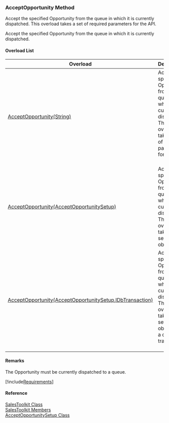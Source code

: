 ﻿### AcceptOpportunity Method

Accept the specified Opportunity from the queue in which it is currently dispatched. This overload takes a set of required parameters for the API.

Accept the specified Opportunity from the queue in which it is currently dispatched.

#### Overload List

| Overload | Description |
| --- | --- |
| [AcceptOpportunity(String)](FChoice.Toolkits.Clarify~FChoice.Toolkits.Clarify.Sales.SalesToolkit~AcceptOpportunity(String).md) | Accept the specified Opportunity from the queue in which it is currently dispatched. This overload takes a set of required parameters for the API.   |
| [AcceptOpportunity(AcceptOpportunitySetup)](FChoice.Toolkits.Clarify~FChoice.Toolkits.Clarify.Sales.SalesToolkit~AcceptOpportunity(AcceptOpportunitySetup).md) | Accept the specified Opportunity from the queue in which it is currently dispatched. This overload takes a setup object.   |
| [AcceptOpportunity(AcceptOpportunitySetup,IDbTransaction)](FChoice.Toolkits.Clarify~FChoice.Toolkits.Clarify.Sales.SalesToolkit~AcceptOpportunity(AcceptOpportunitySetup,IDbTransaction).md) | Accept the specified Opportunity from the queue in which it is currently dispatched. This overload takes a setup object and a database transaction.   |

#### Remarks

The Opportunity must be currently dispatched to a queue.

[!include[Requirements](../partials/requirements.md)]



#### Reference

[SalesToolkit Class](FChoice.Toolkits.Clarify~FChoice.Toolkits.Clarify.Sales.SalesToolkit.md)  
[SalesToolkit Members](FChoice.Toolkits.Clarify~FChoice.Toolkits.Clarify.Sales.SalesToolkit_members.md)  
[AcceptOpportunitySetup Class](FChoice.Toolkits.Clarify~FChoice.Toolkits.Clarify.Sales.AcceptOpportunitySetup.md)